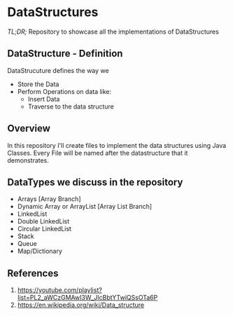 # DataStructures

*TL;DR;* Repository to showcase all the implementations of DataStructures

## DataStructure - Definition

DataStrucuture defines the way we

* Store the Data
* Perform Operations on data like:
  * Insert Data
  * Traverse to the data structure

## Overview

In this repository I'll create files to implement the data structures using Java Classes. Every File will be named after the datastructure that it demonstrates.

## DataTypes we discuss in the repository

* Arrays [Array Branch]
* Dynamic Array or ArrayList [Array List Branch]
* LinkedList
* Double LinkedList
* Circular LinkedList
* Stack
* Queue
* Map/Dictionary

## References

1. <https://youtube.com/playlist?list=PL2_aWCzGMAwI3W_JlcBbtYTwiQSsOTa6P>
2. <https://en.wikipedia.org/wiki/Data_structure>
